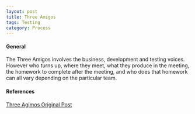 ```yaml
---
layout: post
title: Three Amigos 
tags: Testing
category: Process
---
```


#### General

The Three Amigos involves the business, development and testing voices. However who turns up, where they meet, what they produce in the meeting, the homework to complete after the meeting, and who does that homework can all vary depending on the particular team.  

#### References 

[Three Agimos Original Post](http://itsadeliverything.com/three-amigos-meeting-agree-the-tests-before-development-starts)
